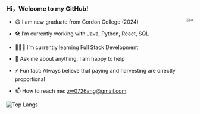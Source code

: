 ### Hi，Welcome to my GitHub!

- <img align="right" alt="GIF" src="https://media.giphy.com/media/iIqmM5tTjmpOB9mpbn/giphy.gif" style="zoom:50%;" />😄 I am new graduate from Gordon College (2024)

- 🛠 I’m currently working with Java, Python, React, SQL

- 👨🏻‍💻 I’m currently learning Full Stack Development

- 💬 Ask me about anything, I am happy to help

- ⚡ Fun fact: Always believe that paying and harvesting are directly proportional

- 📫 How to reach me: zw0726ang@gmail.com


![Top Langs](https://github-readme-stats.vercel.app/api/top-langs/?username=andrew-wzj&layout=compact)

